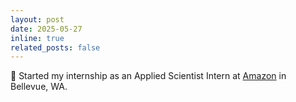 ```yaml
---
layout: post
date: 2025-05-27
inline: true
related_posts: false
---
```


🌟 Started my internship as an Applied Scientist Intern at [Amazon](https://www.aboutamazon.com/) in Bellevue, WA.
